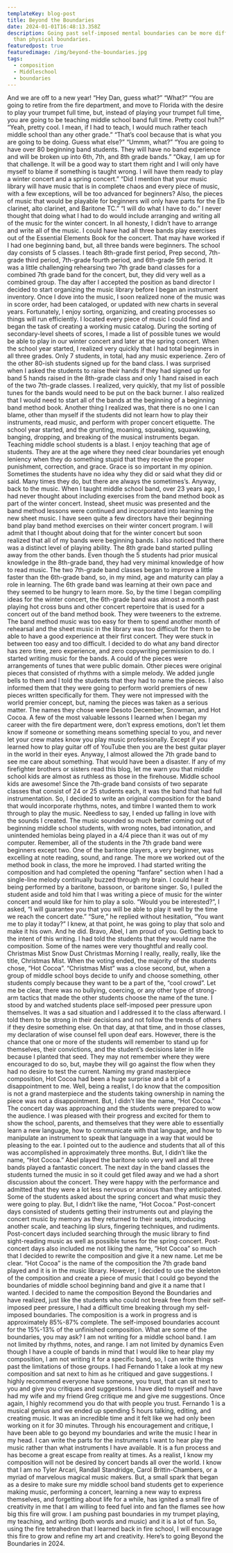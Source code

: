 ```yaml
---
templateKey: blog-post
title: Beyond the Boundaries
date: 2024-01-01T16:48:13.358Z
description: Going past self-imposed mental boundaries can be more difficult
  than physical boundaries.
featuredpost: true
featuredimage: /img/beyond-the-boundaries.jpg
tags:
  - composition
  - Middleschool
  - boundaries
---
```

And we are off to a new year!
“Hey Dan, guess what?”
“What?”
“You are going to retire from the fire department, and move to Florida with the desire to play your trumpet full time, but, instead of playing your trumpet full time, you are going to be teaching middle school band full time. Pretty cool huh?”
“Yeah, pretty cool. I mean, if I had to teach, I would much rather teach middle school than any other grade.”
“That’s cool because that is what you are going to be doing. Guess what else?”
“Ummm, what?”
“You are going to have over 80 beginning band students. They will have no band experience and will be broken up into 6th, 7th, and 8th grade bands.”
“Okay, I am up for that challenge. It will be a good way to start them right and I will only have myself to blame if something is taught wrong. I will have them ready to play a winter concert and a spring concert.”
“Did I mention that your music library will have music that is in complete chaos and every piece of music, with a few exceptions, will be too advanced for beginners? Also, the pieces of music that would be playable for beginners will only have parts for the Eb clarinet, alto clarinet, and Baritone TC.”
“I will do what I have to do.”
I never thought that doing what I had to do would include arranging and writing all of the music for the winter concert. In all honesty, I didn’t have to arrange and write all of the music. I could have had all three bands play exercises out of the Essential Elements Book for the concert. That may have worked if I had one beginning band, but, all three bands were beginners.
The school day consists of 5 classes. I teach 8th-grade first period, Prep second, 7th-grade third period, 7th-grade fourth period, and 6th-grade 5th period. It was a little challenging rehearsing two 7th grade band classes for a combined 7th grade band for the concert, but, they did very well as a combined group.
The day after I accepted the position as band director I decided to start organizing the music library before I began an instrument inventory. Once I dove into the music, I soon realized none of the music was in score order, had been cataloged, or updated with new charts in several years.
Fortunately, I enjoy sorting, organizing, and creating processes so things will run efficiently.
I located every piece of music I could find and began the task of creating a working music catalog.
During the sorting of secondary-level sheets of scores, I made a list of possible tunes we would be able to play in our winter concert and later at the spring concert.
When the school year started, I realized very quickly that I had total beginners in all three grades. Only 7 students, in total, had any music experience. Zero of the other 80-ish students signed up for the band class. I was surprised when I asked the students to raise their hands if they had signed up for band 5 hands raised in the 8th-grade class and only 1 hand raised in each of the two 7th-grade classes.
I realized, very quickly, that my list of possible tunes for the bands would need to be put on the back burner. I also realized that I would need to start all of the bands at the beginning of a beginning band method book. Another thing I realized was, that there is no one I can blame, other than myself if the students did not learn how to play their instruments, read music, and perform with proper concert etiquette.
The school year started, and the grunting, moaning, squeaking, squawking, banging, dropping, and breaking of the musical instruments began.
Teaching middle school students is a blast. I enjoy teaching that age of students. They are at the age where they need clear boundaries yet enough leniency when they do something stupid that they receive the proper punishment, correction, and grace. Grace is so important in my opinion. Sometimes the students have no idea why they did or said what they did or said. Many times they do, but there are always the sometimes’s.
Anyway, back to the music.
When I taught middle school band, over 23 years ago, I had never thought about including exercises from the band method book as part of the winter concert. Instead, sheet music was presented and the band method lessons were continued and incorporated into learning the new sheet music.
I have seen quite a few directors have their beginning band play band method exercises on their winter concert program. I will admit that I thought about doing that for the winter concert but soon realized that all of my bands were beginning bands. I also noticed that there was a distinct level of playing ability.
The 8th grade band started pulling away from the other bands. Even though the 5 students had prior musical knowledge in the 8th-grade band, they had very minimal knowledge of how to read music. The two 7th-grade band classes began to improve a little faster than the 6th-grade band, so, in my mind, age and maturity can play a role in learning.
The 6th grade band was learning at their own pace and they seemed to be hungry to learn more. So, by the time I began compiling ideas for the winter concert, the 6th-grade band was almost a month past playing hot cross buns and other concert repertoire that is used for a concert out of the band method book. They were tweeners to the extreme. The band method music was too easy for them to spend another month of rehearsal and the sheet music in the library was too difficult for them to be able to have a good experience at their first concert. They were stuck in between too easy and too difficult.
I decided to do what any band director has zero time, zero experience, and zero copywriting permission to do. I started writing music for the bands.
A could of the pieces were arrangements of tunes that were public domain. Other pieces were original pieces that consisted of rhythms with a simple melody. We added jungle bells to them and I told the students that they had to name the pieces. I also informed them that they were going to perform world premiers of new pieces written specifically for them.
They were not impressed with the world premier concept, but, naming the pieces was taken as a serious matter.
The names they chose were Desoto December, Snowman, and Hot Cocoa.
A few of the most valuable lessons I learned when I began my career with the fire department were, don’t express emotions, don’t let them know if someone or something means something special to you, and never let your crew mates know you play music professionally. Except if you learned how to play guitar off of YouTube then you are the best guitar player in the world in their eyes.
Anyway, I almost allowed the 7th grade band to see me care about something. That would have been a disaster. If any of my firefighter brothers or sisters read this blog, let me warn you that middle school kids are almost as ruthless as those in the firehouse. Middle school kids are awesome!
Since the 7th-grade band consists of two separate classes that consist of 24 or 25 students each, it was the band that had full instrumentation. So, I decided to write an original composition for the band that would incorporate rhythms, notes, and timbre I wanted them to work through to play the music.
Needless to say, I ended up falling in love with the sounds I created. The music sounded so much better coming out of beginning middle school students, with wrong notes, bad intonation, and unintended hemiolas being played in a 4/4 piece than it was out of my computer.
Remember, all of the students in the 7th grade band were beginners except two.
One of the baritone players, a very beginner, was excelling at note reading, sound, and range. The more we worked out of the method book in class, the more he improved. I had started writing the composition and had completed the opening “fanfare” section when I had a single-line melody continually buzzed through my brain. I could hear it being performed by a baritone, bassoon, or baritone singer. So, I pulled the student aside and told him that I was writing a piece of music for the winter concert and would like for him to play a solo.
“Would you be interested?”, I asked, “I will guarantee you that you will be able to play it well by the time we reach the concert date.”
“Sure,” he replied without hesitation, “You want me to play it today?”
I knew, at that point, he was going to play that solo and make it his own. And he did. Bravo, Abel, I am proud of you.
Getting back to the intent of this writing.
I had told the students that they would name the composition. Some of the names were very thoughtful and really cool.
Christmas Mist Snow Dust Christmas Morning
I really, really, really, like the title, Christmas Mist.
When the voting ended, the majority of the students chose, “Hot Cocoa”.
“Christmas Mist” was a close second, but, when a group of middle school boys decide to unify and choose something, other students comply because they want to be a part of the, “cool crowd”.
Let me be clear, there was no bullying, coercing, or any other type of strong-arm tactics that made the other students choose the name of the tune. I stood by and watched students place self-imposed peer pressure upon themselves. It was a sad situation and I addressed it to the class afterward.  I told them to be strong in their decisions and not follow the trends of others if they desire something else. On that day, at that time, and in those classes, my declaration of wise counsel fell upon deaf ears. However, there is the chance that one or more of the students will remember to stand up for themselves, their convictions, and the student’s decisions later in life because I planted that seed. They may not remember where they were encouraged to do so, but, maybe they will go against the flow when they had no desire to test the current.
Naming my grand masterpiece composition, Hot Cocoa had been a huge surprise and a bit of a disappointment to me. Well, being a realist, I do know that the composition is not a grand masterpiece and the students taking ownership in naming the piece was not a disappointment.
But, I didn’t like the name, “Hot Cocoa.”
The concert day was approaching and the students were prepared to wow the audience. I was pleased with their progress and excited for them to show the school, parents, and themselves that they were able to essentially learn a new language, how to communicate with that language, and how to manipulate an instrument to speak that language in a way that would be pleasing to the ear. I pointed out to the audience and students that all of this was accomplished in approximately three months.
But, I didn’t like the name, “Hot Cocoa.”
Abel played the baritone solo very well and all three bands played a fantastic concert. The next day in the band classes the students turned the music in so it could get filed away and we had a short discussion about the concert. They were happy with the performance and admitted that they were a lot less nervous or anxious than they anticipated. Some of the students asked about the spring concert and what music they were going to play.
But, I didn’t like the name, “Hot Cocoa.”
Post-concert days consisted of students getting their instruments out and playing the concert music by memory as they returned to their seats, introducing another scale, and teaching lip slurs, fingering techniques, and rudiments. Post-concert days included searching through the music library to find sight-reading music as well as possible tunes for the spring concert. Post-concert days also included me not liking the name, “Hot Cocoa” so much that I decided to rewrite the composition and give it a new name.
Let me be clear. “Hot Cocoa” is the name of the composition the 7th grade band played and it is in the music library. However, I decided to use the skeleton of the composition and create a piece of music that I could go beyond the boundaries of middle school beginning band and give it a name that I wanted.
I decided to name the composition Beyond the Boundaries and have realized, just like the students who could not break free from their self-imposed peer pressure, I had a difficult time breaking through my self-imposed boundaries.
The composition is a work in progress and is approximately 85%-87% complete. The self-imposed boundaries account for the 15%-13% of the unfinished composition.
What are some of the boundaries, you may ask? I am not writing for a middle school band. I am not limited by rhythms, notes, and range. I am not limited by dynamics Even though I have a couple of bands in mind that I would like to hear play my composition, I am not writing it for a specific band, so, I can write things past the limitations of those groups.
I had Fernando 1 take a look at my new composition and sat next to him as he critiqued and gave suggestions. I highly recommend everyone have someone, you trust, that can sit next to you and give you critiques and suggestions. I have died to myself and have had my wife and my friend Greg critique me and give me suggestions. Once again, I highly recommend you do that with people you trust.
Fernando 1 is a musical genius and we ended up spending 5 hours talking, editing, and creating music. It was an incredible time and it felt like we had only been working on it for 30 minutes.
Through his encouragement and critique, I have been able to go beyond my boundaries and write the music I hear in my head. I can write the parts for the instruments I want to hear play the music rather than what instruments I have available. It is a fun process and has become a great escape from reality at times.
As a realist, I know my composition will not be desired by concert bands all over the world. I know that I am no Tyler Arcari, Randall Standridge, Carol Brittin-Chambers, or a myriad of marvelous magical music makers.
But, a small spark that began as a desire to make sure my middle school band students get to experience making music, performing a concert, learning a new way to express themselves, and forgetting about life for a while, has ignited a small fire of creativity in me that I am willing to feed fuel into and fan the flames see how big this fire will grow.
I am pushing past boundaries in my trumpet playing, my teaching, and writing (both words and music) and it is a lot of fun. So, using the fire tetrahedron that I learned back in fire school, I will encourage this fire to grow and refine my art and creativity.
Here’s to going Beyond the Boundaries in 2024.